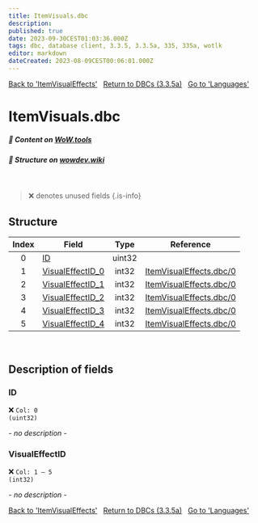 ```yaml
---
title: ItemVisuals.dbc
description:
published: true
date: 2023-09-30CEST01:03:36.000Z
tags: dbc, database client, 3.3.5, 3.3.5a, 335, 335a, wotlk
editor: markdown
dateCreated: 2023-08-09CEST00:06:01.000Z
---
```

<a href="https://trinitycore.info/files/DBC/335/itemvisualeffects" class="mt-5 v-btn v-btn--depressed v-btn--flat v-btn--outlined theme--light v-size--default darkblue--text text--lighten-3"><span class="v-btn__content"><i aria-hidden="true" class="v-icon notranslate v-icon--left mdi mdi-arrow-left theme--light"></i><span>Back to 'ItemVisualEffects'</span></span></a>&nbsp;&nbsp;&nbsp;<a href="https://trinitycore.info/files/DBC/335/home" class="mt-5 v-btn v-btn--depressed v-btn--flat v-btn--outlined theme--light v-size--default darkblue--text text--lighten-3"><span class="v-btn__content"><i aria-hidden="true" class="v-icon notranslate v-icon--left mdi mdi-home-outline theme--light"></i><span>Return to DBCs (3.3.5a)</span></span></a>&nbsp;&nbsp;&nbsp;<a href="https://trinitycore.info/files/DBC/335/languages" class="mt-5 v-btn v-btn--depressed v-btn--flat v-btn--outlined theme--light v-size--default darkblue--text text--lighten-3"><span class="v-btn__content"><span>Go to 'Languages'</span><i aria-hidden="true" class="v-icon notranslate v-icon--right mdi mdi-arrow-right theme--light"></i></span></a>

# ItemVisuals.dbc
##### :open_book: Content on [WoW.tools](https://wow.tools/dbc/?dbc=itemvisuals&build=3.3.5.12340)
##### :pencil: Structure on [wowdev.wiki](https://wowdev.wiki/DB/ItemVisuals)
&nbsp;

> :x: denotes unused fields
{.is-info}


## Structure

| Index | Field | Type | Reference |
| :---: | --- | :---: | --- |
| 0 | [ID](#id) | uint32 |  |
| 1 | [VisualEffectID_0](#visualeffectid) | int32 | [ItemVisualEffects.dbc/0](/files/DBC/335/itemvisualeffects#id) |
| 2 | [VisualEffectID_1](#visualeffectid) | int32 | [ItemVisualEffects.dbc/0](/files/DBC/335/itemvisualeffects#id) |
| 3 | [VisualEffectID_2](#visualeffectid) | int32 | [ItemVisualEffects.dbc/0](/files/DBC/335/itemvisualeffects#id) |
| 4 | [VisualEffectID_3](#visualeffectid) | int32 | [ItemVisualEffects.dbc/0](/files/DBC/335/itemvisualeffects#id) |
| 5 | [VisualEffectID_4](#visualeffectid) | int32 | [ItemVisualEffects.dbc/0](/files/DBC/335/itemvisualeffects#id) |
&nbsp;
## Description of fields

### ID
:x: <code>Col: 0 (uint32)</code>

*- no description -*
&nbsp;

### VisualEffectID
:x: <code>Col: 1 &ndash; 5 (int32)</code>

*- no description -*
&nbsp;

<a href="https://trinitycore.info/files/DBC/335/itemvisualeffects" class="mt-5 v-btn v-btn--depressed v-btn--flat v-btn--outlined theme--light v-size--default darkblue--text text--lighten-3"><span class="v-btn__content"><i aria-hidden="true" class="v-icon notranslate v-icon--left mdi mdi-arrow-left theme--light"></i><span>Back to 'ItemVisualEffects'</span></span></a>&nbsp;&nbsp;&nbsp;<a href="https://trinitycore.info/files/DBC/335/home" class="mt-5 v-btn v-btn--depressed v-btn--flat v-btn--outlined theme--light v-size--default darkblue--text text--lighten-3"><span class="v-btn__content"><i aria-hidden="true" class="v-icon notranslate v-icon--left mdi mdi-home-outline theme--light"></i><span>Return to DBCs (3.3.5a)</span></span></a>&nbsp;&nbsp;&nbsp;<a href="https://trinitycore.info/files/DBC/335/languages" class="mt-5 v-btn v-btn--depressed v-btn--flat v-btn--outlined theme--light v-size--default darkblue--text text--lighten-3"><span class="v-btn__content"><span>Go to 'Languages'</span><i aria-hidden="true" class="v-icon notranslate v-icon--right mdi mdi-arrow-right theme--light"></i></span></a>
